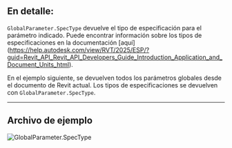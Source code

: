 ## En detalle:
`GlobalParameter.SpecType` devuelve el tipo de especificación para el parámetro indicado. Puede encontrar información sobre los tipos de especificaciones en la documentación [aquí] (https://help.autodesk.com/view/RVT/2025/ESP/?guid=Revit_API_Revit_API_Developers_Guide_Introduction_Application_and_Document_Units_html).

En el ejemplo siguiente, se devuelven todos los parámetros globales desde el documento de Revit actual. Los tipos de especificaciones se devuelven con `GlobalParameter.SpecType`.
___
## Archivo de ejemplo

![GlobalParameter.SpecType](./Revit.Elements.GlobalParameter.SpecType_img.jpg)
